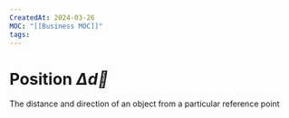 ```yaml
---
CreatedAt: 2024-03-26
MOC: "[[Business MOC]]"
tags:
---
```

# Position $\Delta \vec{d}$
The distance and direction of an object from a particular reference point
<!--ID: 1714135053350-->


